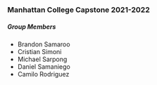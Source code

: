 ### Manhattan College Capstone 2021-2022

##### Group Members
- Brandon Samaroo
- Cristian Simoni
- Michael Sarpong
- Daniel Samaniego
- Camilo Rodriguez